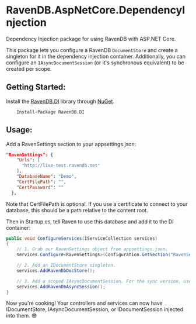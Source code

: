 ﻿# RavenDB.AspNetCore.DependencyInjection
Dependency Injection package for using RavenDB with ASP.NET Core.

This package lets you configure a RavenDB `DocumentStore` and create a singleton for it in the dependency injection container. Additionally, you can configure an `IAsyncDocumentSession` (or it's synchronous equivalent) to be created per scope.

## Getting Started:
Install the [RavenDB.DI](https://www.nuget.org/packages/RavenDB.AspNetCore.DependencyInjection) library through [NuGet](https://nuget.org).
```
    Install-Package RavenDB.DI
```    

## Usage:   

Add a RavenSettings section to your appsettings.json:

```json
"RavenSettings": {
    "Urls": [
      "http://live-test.ravendb.net"
    ],
    "DatabaseName": "Demo",
    "CertFilePath": "",
    "CertPassword": ""
  },
```

Note that CertFilePath is optional. If you use a certificate to connect to your database, this should be a path relative to the content root.

Then in Startup.cs, tell Raven to use this database and add it to the DI container:

```csharp
public void ConfigureServices(IServiceCollection services)
{
    // 1. Grab our RavenSettings object from appsettings.json.
    services.Configure<RavenSettings>(Configuration.GetSection("RavenSettings"));

    // 2. Add an IDocumentStore singleton.
    services.AddRavenDbDocStore();

    // 3. Add a scoped IAsyncDocumentSession. For the sync version, use .AddRavenSession().
    services.AddRavenDbAsyncSession(); 
}
```
Now you're cooking! Your controllers and services can now have IDocumentStore, IAsyncDocumentSession, or IDocumentSession injected into them. 😎